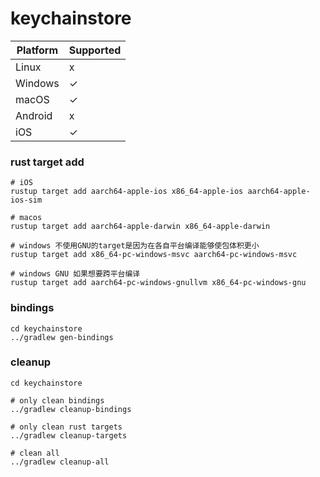 # keychainstore

| Platform | Supported |
| -------- | -------- |
| Linux    | x        |
| Windows  | ✓        |
| macOS    | ✓        |
| Android  | x        |
| iOS      | ✓        |

### rust target add

```shell
# iOS
rustup target add aarch64-apple-ios x86_64-apple-ios aarch64-apple-ios-sim

# macos
rustup target add aarch64-apple-darwin x86_64-apple-darwin

# windows 不使用GNU的target是因为在各自平台编译能够使包体积更小
rustup target add x86_64-pc-windows-msvc aarch64-pc-windows-msvc

# windows GNU 如果想要跨平台编译
rustup target add aarch64-pc-windows-gnullvm x86_64-pc-windows-gnu 
```

### bindings
```shell
cd keychainstore
../gradlew gen-bindings
```

### cleanup
```shell
cd keychainstore

# only clean bindings
../gradlew cleanup-bindings

# only clean rust targets
../gradlew cleanup-targets

# clean all
../gradlew cleanup-all
```
